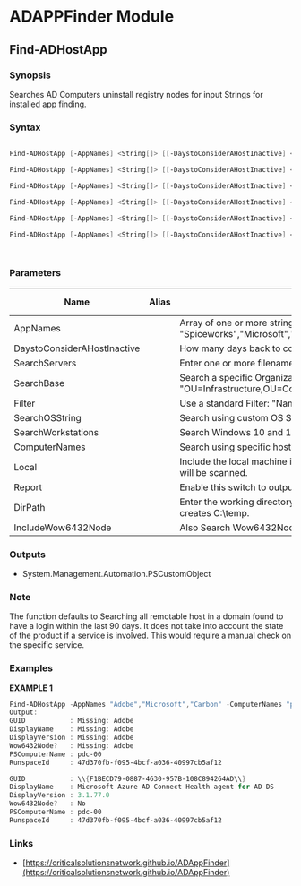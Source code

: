 # ADAPPFinder Module
## Find-ADHostApp
### Synopsis
Searches AD Computers uninstall registry nodes for input Strings for installed app finding.
### Syntax
```powershell

Find-ADHostApp [-AppNames] <String[]> [[-DaystoConsiderAHostInactive] <Int32>] [-SearchServers] [-Report] [-DirPath <String>] [-IncludeWow6432Node] [<CommonParameters>]

Find-ADHostApp [-AppNames] <String[]> [[-DaystoConsiderAHostInactive] <Int32>] [-SearchBase] <String> [-Filter] <String> [-Report] [-DirPath <String>] [-IncludeWow6432Node] [<CommonParameters>]

Find-ADHostApp [-AppNames] <String[]> [[-DaystoConsiderAHostInactive] <Int32>] [-SearchOSString] <String> [-Report] [-DirPath <String>] [-IncludeWow6432Node] [<CommonParameters>]

Find-ADHostApp [-AppNames] <String[]> [[-DaystoConsiderAHostInactive] <Int32>] [-SearchWorkstations] [-Report] [-DirPath <String>] [-IncludeWow6432Node] [<CommonParameters>]

Find-ADHostApp [-AppNames] <String[]> [[-DaystoConsiderAHostInactive] <Int32>] [-ComputerNames] <String[]> [-Report] [-DirPath <String>] [-IncludeWow6432Node] [<CommonParameters>]

Find-ADHostApp [-AppNames] <String[]> [[-DaystoConsiderAHostInactive] <Int32>] [-Local] [-Report] [-DirPath <String>] [-IncludeWow6432Node] [<CommonParameters>]




```
### Parameters
| Name  | Alias  | Description | Required? | Pipeline Input | Default Value |
| - | - | - | - | - | - |
| <nobr>AppNames</nobr> |  | Array of one or more strings to search for apps: "Spiceworks","Microsoft","Adobe". | true | false |  |
| <nobr>DaystoConsiderAHostInactive</nobr> |  | How many days back to consider an AD Computer last sign in as active. | false | false | 90 |
| <nobr>SearchServers</nobr> |  | Enter one or more filenames. | true | false | False |
| <nobr>SearchBase</nobr> |  | Search a specific Organizational Unit: "OU=Infrastructure,OU=CorpComputers,DC=ad,DC=fabuloso,DC=com". | true | false |  |
| <nobr>Filter</nobr> |  | Use a standard Filter: "Name -like "\\*PDC\\*"". Defaults to Wildcard. | true | false | \\* |
| <nobr>SearchOSString</nobr> |  | Search using custom OS Search String. | true | false |  |
| <nobr>SearchWorkstations</nobr> |  | Search Windows 10 and 11 workstations. | true | false | False |
| <nobr>ComputerNames</nobr> |  | Search using specific hosts assumed to be online. | true | false |  |
| <nobr>Local</nobr> |  | Include the local machine in the scan. If set, ONLY the local computer will be scanned. | true | false | False |
| <nobr>Report</nobr> |  | Enable this switch to output a CSV Report. | false | false | False |
| <nobr>DirPath</nobr> |  | Enter the working directory you wish the report to save to. Default creates C:\\temp. | false | false | C:\\Temp\\ |
| <nobr>IncludeWow6432Node</nobr> |  | Also Search Wow6432Node. | false | false | False |
### Outputs
 - System.Management.Automation.PSCustomObject

### Note
The function defaults to Searching all remotable host in a domain found to have a login within the last 90 days. It does not take into account the state of the product if a service is involved. This would require a manual check on the specific service.

### Examples
**EXAMPLE 1**
```powershell
Find-ADHostApp -AppNames "Adobe","Microsoft","Carbon" -ComputerNames "pdc-00","pdc-ha-00" -IncludeWow6432Node
Output:
GUID           : Missing: Adobe
DisplayName    : Missing: Adobe
DisplayVersion : Missing: Adobe
Wow6432Node?   : Missing: Adobe
PSComputerName : pdc-00
RunspaceId     : 47d370fb-f095-4bcf-a036-40997cb5af12

GUID           : \\{F1BECD79-0887-4630-957B-108C894264AD\\}  
DisplayName    : Microsoft Azure AD Connect Health agent for AD DS  
DisplayVersion : 3.1.77.0  
Wow6432Node?   : No  
PSComputerName : pdc-00  
RunspaceId     : 47d370fb-f095-4bcf-a036-40997cb5af12
```
### Links

 - [https://criticalsolutionsnetwork.github.io/ADAppFinder](https://criticalsolutionsnetwork.github.io/ADAppFinder)
